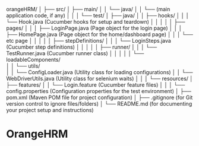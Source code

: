 orangeHRM/
│
├── src/
│   ├── main/
│   │   └── java/
│   │       └── (main application code, if any)
│   │
│   └── test/
│       ├── java/
│       │   ├── hooks/
│       │   │   └── Hook.java  (Cucumber hooks for setup and teardown)
│       │   │
│       │   ├── pages/
│       │   │   ├── LoginPage.java  (Page object for the login page)
│       │   │   ├── HomePage.java   (Page object for the home/dashboard page)
│       │   │   └── etc page
│       │   │
│       │   ├── stepDefinitions/
│       │   │   └── LoginSteps.java  (Cucumber step definitions)
│       │   │
│       │   ├── runner/
│       │   │   └── TestRunner.java  (Cucumber runner class)
│       │   │
│       │   └── loadableComponents/                            
│       │   └── utils/                            
│       │       └── ConfigLoader.java  (Utility class for loading configurations)
│       │       └── WebDriverUtils.java  (Utility class for selenium waits)
│       │
│       └── resources/
│           ├── features/
│           │   └── Login.feature  (Cucumber feature files)
│           │
│           └── config.properties  (Configuration properties for the test environment)
│
├── pom.xml  (Maven POM file for project configuration)
│
├── .gitignore  (for Git version control to ignore files/folders)
│
└── README.md  (for documenting your project setup and instructions)
# OrangeHRM
